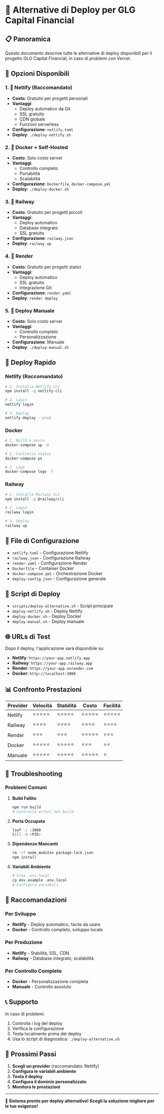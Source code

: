 # 🚀 Alternative di Deploy per GLG Capital Financial

## 📋 Panoramica

Questo documento descrive tutte le alternative di deploy disponibili per il progetto GLG Capital Financial, in caso di problemi con Vercel.

## 🌟 Opzioni Disponibili

### 1. 🚀 **Netlify** (Raccomandato)
- **Costo**: Gratuito per progetti personali
- **Vantaggi**: 
  - Deploy automatico da Git
  - SSL gratuito
  - CDN globale
  - Funzioni serverless
- **Configurazione**: `netlify.toml`
- **Deploy**: `./deploy-netlify.sh`

### 2. 🐳 **Docker + Self-Hosted**
- **Costo**: Solo costo server
- **Vantaggi**: 
  - Controllo completo
  - Portabilità
  - Scalabilità
- **Configurazione**: `Dockerfile`, `docker-compose.yml`
- **Deploy**: `./deploy-docker.sh`

### 3. 🚂 **Railway**
- **Costo**: Gratuito per progetti piccoli
- **Vantaggi**: 
  - Deploy automatico
  - Database integrato
  - SSL gratuito
- **Configurazione**: `railway.json`
- **Deploy**: `railway up`

### 4. 🎨 **Render**
- **Costo**: Gratuito per progetti statici
- **Vantaggi**: 
  - Deploy automatico
  - SSL gratuito
  - Integrazione Git
- **Configurazione**: `render.yaml`
- **Deploy**: `render deploy`

### 5. 🔧 **Deploy Manuale**
- **Costo**: Solo costo server
- **Vantaggi**: 
  - Controllo completo
  - Personalizzazione
- **Configurazione**: Manuale
- **Deploy**: `./deploy-manual.sh`

## 🚀 Deploy Rapido

### Netlify (Raccomandato)
```bash
# 1. Installa Netlify CLI
npm install -g netlify-cli

# 2. Login
netlify login

# 3. Deploy
netlify deploy --prod
```

### Docker
```bash
# 1. Build e avvia
docker-compose up -d

# 2. Controlla status
docker-compose ps

# 3. Logs
docker-compose logs -f
```

### Railway
```bash
# 1. Installa Railway CLI
npm install -g @railway/cli

# 2. Login
railway login

# 3. Deploy
railway up
```

## 📁 File di Configurazione

- `netlify.toml` - Configurazione Netlify
- `railway.json` - Configurazione Railway
- `render.yaml` - Configurazione Render
- `Dockerfile` - Container Docker
- `docker-compose.yml` - Orchestrazione Docker
- `deploy-config.json` - Configurazione generale

## 🔧 Script di Deploy

- `scripts/deploy-alternative.sh` - Script principale
- `deploy-netlify.sh` - Deploy Netlify
- `deploy-docker.sh` - Deploy Docker
- `deploy-manual.sh` - Deploy manuale

## 🌐 URLs di Test

Dopo il deploy, l'applicazione sarà disponibile su:
- **Netlify**: `https://your-app.netlify.app`
- **Railway**: `https://your-app.railway.app`
- **Render**: `https://your-app.onrender.com`
- **Docker**: `http://localhost:3000`

## 📊 Confronto Prestazioni

| Provider | Velocità | Stabilità | Costo | Facilità |
|----------|----------|-----------|-------|----------|
| Netlify | ⭐⭐⭐⭐⭐ | ⭐⭐⭐⭐⭐ | ⭐⭐⭐⭐⭐ | ⭐⭐⭐⭐⭐ |
| Railway | ⭐⭐⭐⭐ | ⭐⭐⭐⭐ | ⭐⭐⭐⭐ | ⭐⭐⭐⭐ |
| Render | ⭐⭐⭐ | ⭐⭐⭐ | ⭐⭐⭐⭐⭐ | ⭐⭐⭐ |
| Docker | ⭐⭐⭐⭐⭐ | ⭐⭐⭐⭐⭐ | ⭐⭐⭐ | ⭐⭐ |
| Manuale | ⭐⭐⭐⭐⭐ | ⭐⭐⭐⭐⭐ | ⭐⭐⭐⭐⭐ | ⭐ |

## 🚨 Troubleshooting

### Problemi Comuni

1. **Build Fallito**
   ```bash
   npm run build
   # Controlla errori nel build
   ```

2. **Porta Occupata**
   ```bash
   lsof -i :3000
   kill -9 <PID>
   ```

3. **Dipendenze Mancanti**
   ```bash
   rm -rf node_modules package-lock.json
   npm install
   ```

4. **Variabili Ambiente**
   ```bash
   # Crea .env.local
   cp env.example .env.local
   # Configura variabili
   ```

## 🎯 Raccomandazioni

### Per Sviluppo
- **Netlify** - Deploy automatico, facile da usare
- **Docker** - Controllo completo, sviluppo locale

### Per Produzione
- **Netlify** - Stabilità, SSL, CDN
- **Railway** - Database integrato, scalabilità

### Per Controllo Completo
- **Docker** - Personalizzazione completa
- **Manuale** - Controllo assoluto

## 📞 Supporto

In caso di problemi:
1. Controlla i log del deploy
2. Verifica la configurazione
3. Testa localmente prima del deploy
4. Usa lo script di diagnostica: `./deploy-alternative.sh`

## 🚀 Prossimi Passi

1. **Scegli un provider** (raccomandato: Netlify)
2. **Configura le variabili ambiente**
3. **Testa il deploy**
4. **Configura il dominio personalizzato**
5. **Monitora le prestazioni**

---

**🎉 Sistema pronto per deploy alternativo! Scegli la soluzione migliore per le tue esigenze!** 